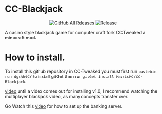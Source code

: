 # CC-Blackjack
<p align="center">
  <a href="https://github.com/MavricMC/CC-Blackjack/releases/"><img src="https://img.shields.io/github/downloads/MavricMC/CC-Blackjack/total.svg" alt="GitHub All Releases"/></a>
  <a href="https://github.com/MavricMC/CC-Blackjack/releases/"><img src="https://img.shields.io/github/release/MavricMC/CC-Blackjack.svg" alt="Release"/></a>
</p>

A casino style blackjack game for computer craft fork CC:Tweaked a minecraft mod.

# How to install.

To install this github repository in CC-Tweaked you must first run `pastebin run dgrAh4CY` to install gitGet then run `gitGet install MavricMC/CC-Blackjack`.

[video](https://youtu.be/qBVsHSguh2Y) until a video comes out for installing v1.0, I recommend watching the multiplayer blackjack video, as many concepts transfer over.

Go Watch this [video](https://youtu.be/jQCn8s4qmc8) for how to set up the banking server.
